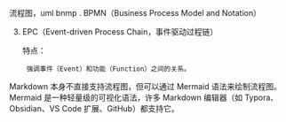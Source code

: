 

流程图，uml
bnmp
. BPMN（Business Process Model and Notation）

3. EPC（Event-driven Process Chain，事件驱动过程链）

   特点：

        强调事件（Event）和功能（Function）之间的关系。

Markdown 本身不直接支持流程图，但可以通过 Mermaid 语法来绘制流程图。Mermaid 是一种轻量级的可视化语法，许多 Markdown 编辑器（如 Typora、Obsidian、VS Code 扩展、GitHub）都支持它。